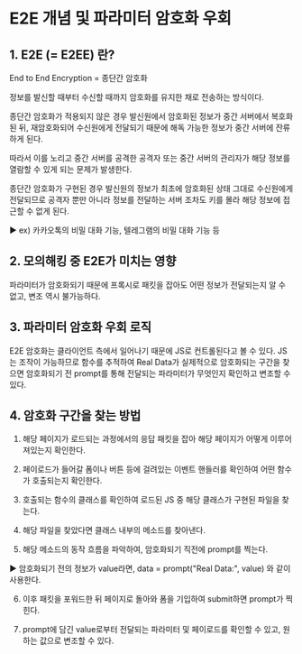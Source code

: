 # E2E 개념 및 파라미터 암호화 우회

 

 

## 1. E2E (= E2EE) 란?

End to End Encryption = 종단간 암호화 

정보를 발신할 때부터 수신할 때까지 암호화를 유지한 채로 전송하는 방식이다.

종단간 암호화가 적용되지 않은 경우 발신원에서 암호화된 정보가 중간 서버에서 복호화된 뒤, 재암호화되어 수신원에게 전달되기 때문에 해독 가능한 정보가 중간 서버에 잔류하게 된다.

따라서 이를 노리고 중간 서버를 공격한 공격자 또는 중간 서버의 관리자가 해당 정보를 열람할 수 있게 되는 문제가 발생한다.

종단간 암호화가 구현된 경우 발신원의 정보가 최초에 암호화된 상태 그대로 수신원에게 전달되므로 공격자 뿐만 아니라 정보를 전달하는 서버 조차도 키를 몰라 해당 정보에 접근할 수 없게 된다.

▶ ex) 카카오톡의 비밀 대화 기능, 텔레그램의 비밀 대화 기능 등

 

## 2. 모의해킹 중 E2E가 미치는 영향

파라미터가 암호화되기 때문에 프록시로 패킷을 잡아도 어떤 정보가 전달되는지 알 수 없고, 변조 역시 불가능하다.

 

## 3. 파라미터 암호화 우회 로직

E2E 암호화는 클라이언트 측에서 일어나기 때문에 JS로 컨트롤된다고 볼 수 있다. JS는 조작이 가능하므로 함수를 추적하여 Real Data가 실제적으로 암호화되는 구간을 찾으면 암호화되기 전 prompt를 통해 전달되는 파라미터가 무엇인지 확인하고 변조할 수 있다.

 

## 4. 암호화 구간을 찾는 방법

1. 해당 페이지가 로드되는 과정에서의 응답 패킷을 잡아 해당 페이지가 어떻게 이루어져있는지 확인한다.

2. 페이로드가 들어갈 폼이나 버튼 등에 걸려있는 이벤트 핸들러를 확인하여 어떤 함수가 호출되는지 확인한다.

3. 호출되는 함수의 클래스를 확인하여 로드된 JS 중 해당 클래스가 구현된 파일을 찾는다.

4. 해당 파일을 찾았다면 클래스 내부의 메소드를 찾아낸다.

5. 해당 메소드의 동작 흐름을 파악하여, 암호화되기 직전에 prompt를 찍는다.

▶ 암호화되기 전의 정보가 value라면, data = prompt("Real Data:", value) 와 같이 사용한다.

6. 이후 패킷을 포워드한 뒤 페이지로 돌아와 폼을 기입하여 submit하면 prompt가 찍힌다.

7. prompt에 담긴 value로부터 전달되는 파라미터 및 페이로드를 확인할 수 있고, 원하는 값으로 변조할 수 있다.
